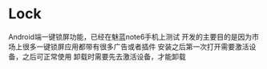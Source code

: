 # Lock
Android端一键锁屏功能，已经在魅蓝note6手机上测试
开发的主要目的是因为市场上很多一键锁屏应用都带有很多广告或者插件
安装之后第一次打开需要激活设备，之后可正常使用
卸载时需要先去激活设备，才能卸载
